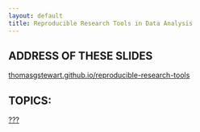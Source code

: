 ```yaml
---
layout: default
title: Reproducible Research Tools in Data Analysis
---
```


## ADDRESS OF THESE SLIDES

 [thomasgstewart.github.io/reproducible-research-tools](https://thomasgstewart.github.io/reproducible-research-tools)

## TOPICS:

<object class="mySlides" data="README.html"><a href = "README.html">???</a></object>
<object class="mySlides" data="page2.html"></object>
